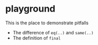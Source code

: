# playground
This is the place to demonstrate pitfalls
* The difference of `eq(..)` and `same(..)`
* The definition of `final`
